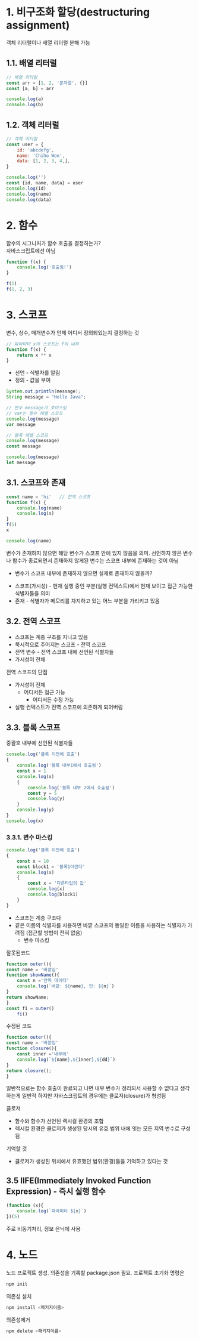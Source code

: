 # 1. 비구조화 할당(destructuring assignment)

객체 리터럴이나 배열 리터럴 분해 가능

## 1.1. 배열 리터럴

```javascript
// 배열 리터럴
const arr = [1, 2, '문자열', {}]
const [a, b] = arr

console.log(a)
console.log(b)
```

## 1.2. 객체 리터럴

```javascript
// 객체 리터럴
const user = {
    id: 'abcdefg',
    name: 'Chiho Won',
    data: [1, 2, 3, 4,],
}

console.log('')
const {id, name, data} = user
console.log(id)
console.log(name)
console.log(data)
```

# 2. 함수

함수의 시그니처가 함수 호출을 결정하는가?  
자바스크립트에선 아님

```javascript
function f(x) {
    console.log('호출됨!')
}

f(1)
f(1, 2, 3)
```

# 3. 스코프

변수, 상수, 매개변수가 언제 어디서 정의되었는지 결정하는 것

```javascript
// 파라미터 x의 스코프는 f의 내부
function f(x) {
    return x ** x
}
```

- 선언 - 식별자를 알림
- 정의 - 값을 부여

```java
System.out.println(message);
String message = "Hello Java";
```

```javascript
// 변수 message가 호이스팅
// var는 함수 레벨 스코프
console.log(message)
var message
```

```javascript
// 블록 레벨 스코프
console.log(message)
const message

console.log(message)
let message
```

## 3.1. 스코프와 존재

```javascript
const name = 'hi'   // 전역 스코프
function f(x) {
    console.log(name)
    console.log(x)
}
f(5)
x

console.log(name)
```

변수가 존재하지 않으면 해당 변수가 스코프 안에 있지 않음을 의미.
선언하지 않은 변수나 함수가 종료되면서 존재하지 않게된 변수는 스코프 내부에 존재하는 것이 아님

- 변수가 스코프 내부에 존재하지 않으면 실제로 존재하지 않을까?

* 스코프(가시성) - 현재 실행 중인 부분(실행 컨텍스트)에서 현재 보이고 접근 가능한 식별자들을 의미
* 존재 - 식별자가 메모리를 차지하고 있는 어느 부분을 가리키고 있음

## 3.2. 전역 스코프

- 스코프는 계층 구조를 지니고 있음
- 묵시적으로 주어지는 스코프 - 전역 스코프
- 전역 변수 - 전역 스코프 내에 선언된 식별자들
- 가시성이 전체

전역 스코프의 단점
- 가시성이 전체
  - 어디서든 접근 가능
    - 어디서든 수정 가능
- 실행 컨텍스트가 전역 스코프에 의존하게 되어버림

## 3.3. 블록 스코프

중괄호 내부에 선언된 식별자들

```javascript
console.log('블록 이전에 호출')
{
    console.log('블록 내부1에서 호출됨')
    const x = 1
    console.log(x)
    {
        console.log('블록 내부 2에서 호출됨')
        const y = 5
        console.log(y)
    }
    console.log(y)
}
console.log(x)
```

### 3.3.1. 변수 마스킹

```javascript
console.log('블록 이전에 호출')
{
    const x = 10
    const block1 = '블록1이란다'
    console.log(x)
    {
        const x = '다른타입의 값'
        console.log(x)
        console.log(block1)
    }
}
```

- 스코프는 계층 구조다
- 같은 이름의 식별자를 사용하면 바깥 스코프의 동일한 이름을 사용하는 식별자가 가려짐 (접근할 방법이 전혀 없음)
  - 변수 마스킹

잘못된코드
```javascript
function outer(){
const name = '바깥임'
function showName(){
    const n ='안쪽 데이터'
    console.log(`바깥: ${name}, 인: ${n}`)
}
return showName;
}
const f1 = outer()
    fi()
```
수정된 코드
```javascript
function outer(){
const name = '바깥임'
function closure(){
    const inner ='내부에'
    console.log(`${name},${inner},${dd}`)
}
return closure();
}

```

일반적으로는 함수 호출이 완료되고 나면 내부 변수가 정리되서 사용할 수 없다고 생각 하는게 일반적 하지만 자바스크립트의 경우에는 클로저(closure)가 형성됨

클로저
- 함수와 함수가 선언된 렉시컬 환경의 조합
- 렉시컬 환경은 클로저가 생성된 당시의 유효 범위 내에 잇는 모든 지역 변수로 구성됨

기억할 것
- 클로저가 생성된 위치에서 유효했던 범위(환경)들을 기억하고 있다는 것

## 3.5 IIFE(Immediately Invoked Function Expression) - 즉시 실행 함수

```javascript
(function (x){
    console.log(`파라미터 ${x}`)
})(5)
```

주로 비동기처리, 정보 은닉에 사용

# 4. 노드

노드 프로젝트 생성. 의존성을 기록할 package.json 필요. 프로젝트 초기화 명령은

```javascript
npm init
```
의존성 설치

```bash
npm install <패키지이름>
```

의존성제거

```bash
npm delete <패키지이름>
```
